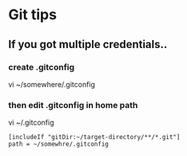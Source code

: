 # Git tips

## If you got multiple credentials..

### create .gitconfig

vi ~/somewhere/.gitconfig

### then edit .gitconfig in home path

vi ~/.gitconfig

```.gitconfig
[includeIf "gitDir:~/target-directory/**/*.git"]
path = ~/somewhre/.gitconfig
```
